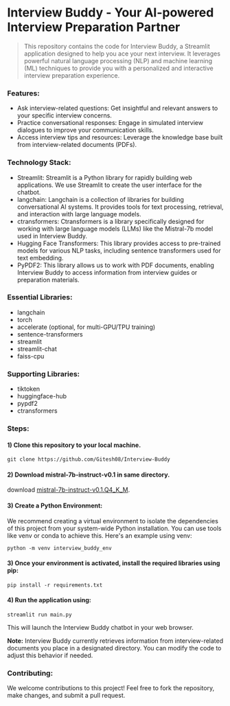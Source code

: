 # Interview Buddy - Your AI-powered Interview Preparation Partner
> This repository contains the code for Interview Buddy, a Streamlit application designed to help you ace your next interview. It leverages powerful natural language processing (NLP) and machine learning (ML) techniques to provide you with a personalized and interactive interview preparation experience.

### Features:
- Ask interview-related questions: Get insightful and relevant answers to your specific interview concerns.
- Practice conversational responses: Engage in simulated interview dialogues to improve your communication skills.
- Access interview tips and resources: Leverage the knowledge base built from interview-related documents (PDFs).

### Technology Stack:
- Streamlit: Streamlit is a Python library for rapidly building web applications. We use Streamlit to create the user interface for the chatbot.
- langchain: Langchain is a collection of libraries for building conversational AI systems. It provides tools for text processing, retrieval, and interaction with large language models.
- ctransformers: Ctransformers is a library specifically designed for working with large language models (LLMs) like the Mistral-7b model used in Interview Buddy.
- Hugging Face Transformers: This library provides access to pre-trained models for various NLP tasks, including sentence transformers used for text embedding.
- PyPDF2: This library allows us to work with PDF documents, enabling Interview Buddy to access information from interview guides or preparation materials.

### Essential Libraries:
- langchain
- torch
- accelerate (optional, for multi-GPU/TPU training)
- sentence-transformers
- streamlit
- streamlit-chat
- faiss-cpu

### Supporting Libraries:
- tiktoken
- huggingface-hub
- pypdf2
- ctransformers


### Steps:

#### 1) Clone this repository to your local machine.
```
git clone https://github.com/Gitesh08/Interview-Buddy
```
#### 2) Download mistral-7b-instruct-v0.1 in same directory.
download [mistral-7b-instruct-v0.1.Q4_K_M](https://huggingface.co/TheBloke/Mistral-7B-Instruct-v0.1-GGUF/blob/main/mistral-7b-instruct-v0.1.Q4_K_M.gguf).

#### 3) Create a Python Environment:
We recommend creating a virtual environment to isolate the dependencies of this project from your system-wide Python installation. You can use tools like venv or conda to achieve this. Here's an example using venv:
```
python -m venv interview_buddy_env
```

#### 3) Once your environment is activated, install the required libraries using pip:
```
pip install -r requirements.txt
```

#### 4) Run the application using:
```
streamlit run main.py
```
This will launch the Interview Buddy chatbot in your web browser.

**Note:** Interview Buddy currently retrieves information from interview-related documents you place in a designated directory. You can modify the code to adjust this behavior if needed.

### Contributing:
We welcome contributions to this project! Feel free to fork the repository, make changes, and submit a pull request.
